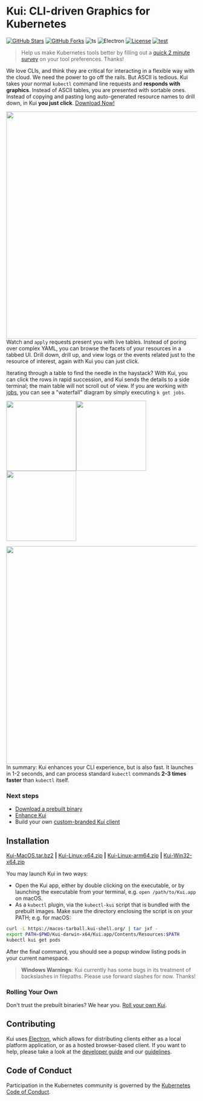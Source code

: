 # Kui: CLI-driven Graphics for Kubernetes

[![GitHub Stars](https://badgen.net/github/stars/IBM/kui)](https://github.com/IBM/kui/stargazers)
[![GitHub Forks](https://badgen.net/github/forks/IBM/kui)](https://github.com/IBM/kui/network/members)
![ts](https://flat.badgen.net/badge/-/TypeScript?icon=typescript&label&labelColor=blue&color=555555)
![Electron](https://flat.badgen.net/badge/Electron/11/orange)
[![License](https://img.shields.io/badge/license-Apache%202.0-blue.svg?style=flat-square)](https://opensource.org/licenses/Apache-2.0)
[![test](https://github.com/kubernetes-sigs/kui/actions/workflows/test.yaml/badge.svg)](https://github.com/kubernetes-sigs/kui/actions/workflows/test.yaml)

> Help us make Kubernetes tools better by filling out a [quick 2
> minute survey](https://forms.gle/Kq5s9yHcrRW83gw9A) on your tool
> preferences. Thanks!

We love CLIs, and think they are critical for interacting in a
flexible way with the cloud. We need the power to go off the
rails. But ASCII is tedious. Kui takes your normal `kubectl` command
line requests and **responds with graphics**. Instead of ASCII tables,
you are presented with sortable ones. Instead of copying and pasting
long auto-generated resource names to drill down, in Kui **you just
click**. [Download Now!](#installation)

<img width="600" align="right" src="docs/readme/images/kui-experience.gif">

Watch and `apply` requests present you with live tables. Instead of
poring over complex YAML, you can browse the facets of your resources
in a tabbed UI. Drill down, drill up, and view logs or the events
related just to the resource of interest, again with Kui you can just
click.

Iterating through a table to find the needle in the haystack? With
Kui, you can click the rows in rapid succession, and Kui sends the
details to a side terminal; the main table will not scroll out of
view. If you are working with
[jobs](https://kubernetes.io/docs/concepts/workloads/controllers/job/),
you can see a "waterfall" diagram by simply executing `k get jobs`.

<img height="185" src="docs/readme/images/grid-watch.gif"><img height="185" src="docs/readme/images/sequence-diagram.png"><img height="185" src="docs/readme/images/pod.png">

<img width="575" align="right" src="docs/readme/images/minisplits.png">

In summary: Kui enhances your CLI experience, but is also fast. It
launches in 1-2 seconds, and can process standard `kubectl` commands
**2-3 times faster** than `kubectl` itself.

### Next steps

- [Download a prebuilt binary](#installation)
- [Enhance Kui](#contributing)
- Build your own [custom-branded Kui client](https://github.com/IBM/kui/wiki/5.-How-to-Customize-Your-Client)

## Installation

[Kui-MacOS.tar.bz2](https://macos-tarball.kui-shell.org) **|** [Kui-Linux-x64.zip](https://linux-zip.kui-shell.org) **|** [Kui-Linux-arm64.zip](https://linux-arm64-zip.kui-shell.org) **|** [Kui-Win32-x64.zip](https://win32-zip.kui-shell.org)

You may launch Kui in two ways:

- Open the Kui app, either by double clicking on the executable, or by launching the executable from your terminal, e.g. `open /path/to/Kui.app` on macOS.
- As a `kubectl` plugin, via the `kubectl-kui` script that is bundled with the prebuilt images. Make sure the directory enclosing the script is on your PATH; e.g. for macOS:

```bash
curl -L https://macos-tarball.kui-shell.org/ | tar jxf -
export PATH=$PWD/Kui-darwin-x64/Kui.app/Contents/Resources:$PATH
kubectl kui get pods
```

After the final command, you should see a popup window listing pods in
your current namespace.

> **Windows Warnings**: Kui currently has some bugs in its treatment of backslashes in filepaths. Please use forward slashes for now. Thanks!

### Rolling Your Own

Don't trust the prebuilt binaries? We hear you. [Roll your own
Kui](https://github.com/IBM/kui/wiki#getting-started).

## Contributing

Kui uses [Electron](https://electronjs.org), which allows for
distributing clients either as a local platform application, or as a
hosted browser-based client. If you want to help, please take a look
at the [developer guide](https://github.com/IBM/kui/wiki) and our
[guidelines](CONTRIBUTING.md).

## Code of Conduct

Participation in the Kubernetes community is governed by the [Kubernetes Code
of Conduct](https://github.com/kubernetes-sigs/krew/blob/master/code-of-conduct.md).
